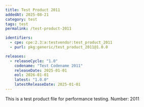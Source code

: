```yaml
---
title: Test Product 2011
addedAt: 2025-08-21
category: test
tags: test
permalink: /test-product-2011

identifiers:
  - cpe: cpe:2.3:a:testvendor:test_product_2011
  - purl: pkg:generic/test_product_2011@1.0.0

releases:
  - releaseCycle: "1.0"
    codename: "Test Codename 2011"
    releaseDate: 2025-01-01
    eol: 2026-01-01
    latest: "1.0.0"
    latestReleaseDate: 2025-01-01
---
```


This is a test product file for performance testing. Number: 2011
